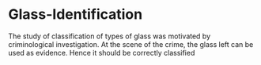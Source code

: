 # Glass-Identification
The study of classification of types of glass was motivated by criminological investigation. At the scene of the crime, the glass left can be used as evidence. Hence it should be correctly classified
